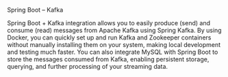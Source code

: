 Spring Boot – Kafka

Spring Boot + Kafka integration allows you to easily produce (send) and consume (read) messages from Apache Kafka using Spring Kafka.
By using Docker, you can quickly set up and run Kafka and Zookeeper containers without manually installing them on your system, making local development and testing much faster.
You can also integrate MySQL with Spring Boot to store the messages consumed from Kafka, enabling persistent storage, querying, and further processing of your streaming data.